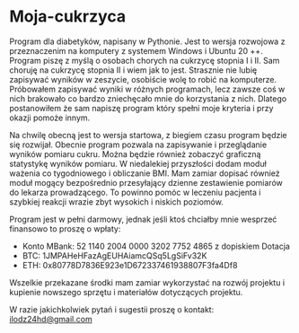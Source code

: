 # Moja-cukrzyca
Program dla diabetyków, napisany w Pythonie. Jest to wersja rozwojowa z przeznaczenim na komputery z systemem Windows i Ubuntu 20 ++.
Program piszę z myślą o osobach chorych na cukrzycę stopnia I i II. Sam choruję na cukrzycę stopnia II i wiem jak to jest. Strasznie nie lubię zapisywać wyników 
w zeszycie, osobiście wolę to robić na komputerze. Próbowałem zapisywać wyniki w różnych programach, lecz zawsze coś w nich brakowało co bardzo zniechęcało mnie
do korzystania z nich. Dlatego postanowiłem że sam napiszę program który spełni moje kryteria i przy okazji pomoże innym.

Na chwilę obecną jest to wersja startowa, z biegiem czasu program będzie się rozwijał. Obecnie program pozwala na zapisywanie i przeglądanie wyników pomiaru cukru.
Można będzie również zobaczyć graficzną statystykę wyników pomiaru. W niedalekiej przyszłości dodam moduł ważenia co tygodniowego i obliczanie BMI.
Mam zamiar dopisać również moduł mogący bezpośrednio przesyłający dzienne zestawienie pomiarów do lekarza prowadzącego. To powinno pomóc w leczeniu pacjenta
i szybkiej reakcji wrazie zbyt wysokich i niskich poziomów. 

Program jest w pełni darmowy, jednak jeśli ktoś chciałby mnie wesprzeć finansowo to proszę o wpłaty:

* Konto MBank: 52 1140 2004 0000 3202 7752 4865 z dopiskiem Dotacja
* BTC: 1JMPAHeHFazAgEUHAiamcQSq5LgSiFv32K
* ETH: 0x80778D7836E923e1D672337461938807F3fa4Df8

Wszelkie przekazane środki mam zamiar wykorzystać na rozwój projektu i kupienie nowszego sprzętu i materiałów dotyczących projektu.

W razie jakichkolwiek pytań i sugestii proszę o kontakt: ilodz24hd@gmail.com
